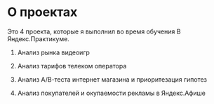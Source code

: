 # О проектах

Это 4 проекта, которые я выполнил во время обучения В Яндекс.Практикуме.

1. Анализ рынка видеоигр

2. Анализ тарифов телеком оператора

3. Анализ А/В-теста интернет магазина и приоритезация гипотез

4. Анализ покупателей и окупаемости рекламы в Яндекс.Афише
